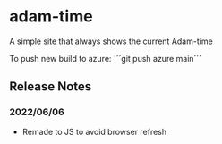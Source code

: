 # adam-time
A simple site that always shows the current Adam-time

To push new build to azure:
´´´git push azure main´´´


## Release Notes
### 2022/06/06
* Remade to JS to avoid browser refresh